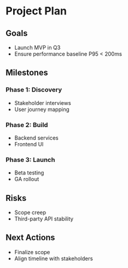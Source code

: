 # Project Plan

## Goals
- Launch MVP in Q3
- Ensure performance baseline P95 < 200ms

## Milestones
### Phase 1: Discovery
- Stakeholder interviews
- User journey mapping

### Phase 2: Build
- Backend services
- Frontend UI

### Phase 3: Launch
- Beta testing
- GA rollout

## Risks
- Scope creep
- Third-party API stability

## Next Actions
- Finalize scope
- Align timeline with stakeholders